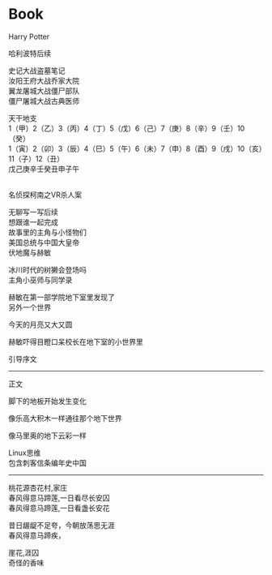 # Book
Harry Potter

哈利波特后续

史记大战盗墓笔记</br>
汝阳王府大战乔家大院</br>
翼龙屠城大战僵尸部队</br>
僵尸屠城大战古典医师</br>

天干地支</br>
1（甲）2（乙）3（丙）4（丁）5（戊）6（己）7（庚）8（辛）9（壬）10（癸）</br>
1（寅）2（卯）3（辰）4（巳）5（午）6（未）7（申）8（酉）9（戌）10（亥）11（子）12（丑）</br>
戊己庚辛壬癸丑申子午</br>
</br>

名侦探柯南之VR杀人案                                                 </br>

无聊写一写后续　　　　　　　　　                    　　　　　　　　　　</br>
想跟谁一起完成                                                       </br>
故事里的主角与小怪物们                                                </br>
美国总统与中国大皇帝                                                   </br>
伏地魔与赫敏                                                           </br>

冰川时代的树獭会登场吗                                                  </br>
主角小巫师与同学录                                                      </br>

赫敏在第一部学院地下室里发现了                                            </br>
另外一个世界                                                             </br>

今天的月亮又大又圆                                                        </br>

赫敏吓得目瞪口呆校长在地下室的小世界里                                      </br>

引导序文                                                                 </br>

----------

正文　　　　　　　　　　　　　　　　　　</br>

脚下的地板开始发生变化                                                   </br>

像乐高大积木一样通往那个地下世界                                         </br>

像马里奥的地下云彩一样　　　　　　　　　　　　　　　　　　　　　　　　　　　</br>






Linux思维　　　　　           　　　　　</br>
包含刺客信条编年史中国　　　　　　　　　　</br>

----------


桃花源杏花村,家庄                        </br>
春风得意马蹄莲,一日看尽长安囚             </br>
春风得意马蹄莲,一日看盏长安花             </br>

昔日龌龊不足夸，今朝放荡思无涯             </br>
春风得意马蹄疾，                          </br>

崖花,涯囚                               
奇怪的香味
